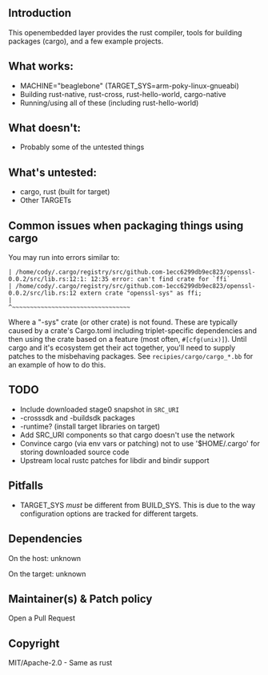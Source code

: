 ## Introduction

This openembedded layer provides the rust compiler, tools for building packages
(cargo), and a few example projects.

## What works:

 - MACHINE="beaglebone" (TARGET_SYS=arm-poky-linux-gnueabi)
 - Building rust-native, rust-cross, rust-hello-world, cargo-native
 - Running/using all of these (including rust-hello-world)

## What doesn't:

 - Probably some of the untested things

## What's untested:

 - cargo, rust (built for target)
 - Other TARGETs

## Common issues when packaging things using cargo

 You may run into errors similar to:

```
| /home/cody/.cargo/registry/src/github.com-1ecc6299db9ec823/openssl-0.0.2/src/lib.rs:12:1: 12:35 error: can't find crate for `ffi`
| /home/cody/.cargo/registry/src/github.com-1ecc6299db9ec823/openssl-0.0.2/src/lib.rs:12 extern crate "openssl-sys" as ffi;
|                                                                                        ^~~~~~~~~~~~~~~~~~~~~~~~~~~~~~~~~~
```

 Where a "-sys" crate (or other crate) is not found. These are typically caused
by a crate's Cargo.toml including triplet-specific dependencies and then using
the crate based on a feature (most often, `#[cfg(unix)]`). Until cargo and it's
ecosystem get their act together, you'll need to supply patches to the
misbehaving packages. See `recipies/cargo/cargo_*.bb` for an example of how to
do this.

## TODO

 - Include downloaded stage0 snapshot in `SRC_URI`
 - -crosssdk and -buildsdk packages
 - -runtime? (install target libraries on target)
 - Add SRC_URI components so that cargo doesn't use the network
 - Convince cargo (via env vars or patching) not to use '$HOME/.cargo' for storing downloaded source code
 - Upstream local rustc patches for libdir and bindir support

## Pitfalls

 - TARGET_SYS _must_ be different from BUILD_SYS. This is due to the way configuration options are tracked for different targets.

## Dependencies

On the host:
	unknown

On the target:
	unknown

## Maintainer(s) & Patch policy

Open a Pull Request

## Copyright

MIT/Apache-2.0 - Same as rust


